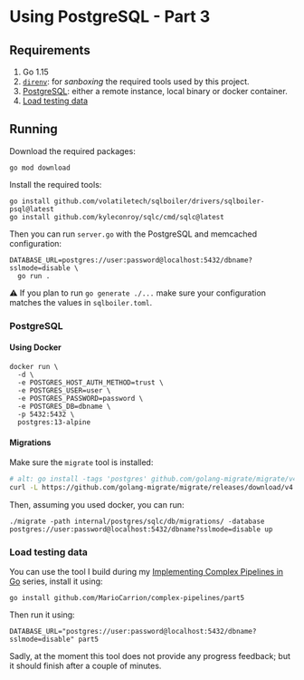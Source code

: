 # Using PostgreSQL - Part 3

## Requirements

1. Go 1.15
1. [`direnv`](https://mariocarrion.com/2020/11/20/golang-go-tool-direnv.html): for _sanboxing_ the required tools used by this project.
1. [PostgreSQL](#postgresql): either a remote instance, local binary or docker container.
1. [Load testing data](#load-testing-data)

## Running

Download the required packages:

```
go mod download
```

Install the required tools:

```
go install github.com/volatiletech/sqlboiler/drivers/sqlboiler-psql@latest
go install github.com/kyleconroy/sqlc/cmd/sqlc@latest
```

Then you can run `server.go` with the PostgreSQL and memcached configuration:

```
DATABASE_URL=postgres://user:password@localhost:5432/dbname?sslmode=disable \
  go run .
```

:warning: If you plan to run `go generate ./...` make sure your configuration matches the values in `sqlboiler.toml`.

### PostgreSQL

#### Using Docker

```
docker run \
  -d \
  -e POSTGRES_HOST_AUTH_METHOD=trust \
  -e POSTGRES_USER=user \
  -e POSTGRES_PASSWORD=password \
  -e POSTGRES_DB=dbname \
  -p 5432:5432 \
  postgres:13-alpine
```

#### Migrations

Make sure the `migrate` tool is installed:

```bash
# alt: go install -tags 'postgres' github.com/golang-migrate/migrate/v4/cmd/migrate@latest
curl -L https://github.com/golang-migrate/migrate/releases/download/v4.15.1/migrate.linux-amd64.tar.gz | tar xvz
```

Then, assuming you used docker, you can run:

```
./migrate -path internal/postgres/sqlc/db/migrations/ -database postgres://user:password@localhost:5432/dbname?sslmode=disable up
```

### Load testing data

You can use the tool I build during my [Implementing Complex Pipelines in Go](https://mariocarrion.com/2020/08/27/go-implementing-complex-pipelines-part-5.html) series, install it using:

```
go install github.com/MarioCarrion/complex-pipelines/part5
```

Then run it using:

```
DATABASE_URL="postgres://user:password@localhost:5432/dbname?sslmode=disable" part5
```

Sadly, at the moment this tool does not provide any progress feedback; but it should finish after a couple of minutes.
